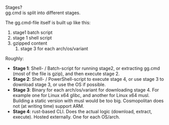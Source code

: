 Stages?  
gg.cmd is split into different stages.

The gg.cmd-file itself is built up like this:

1. stage1 batch script
2. stage 1 shell script
3. gzipped content
    1. stage 3 for each arch/os/variant

Roughly:

* **Stage 1**: Shell- / Batch-script for running stage2, or extracting gg.cmd (most of the file is gzip), and then
  execute stage 2.
* **Stage 2**: Shell- / PowerShell-script to execute stage 4, or use stage 3 to download stage 3, or use the OS if
  possible.
* **Stage 3**: Binary for each arch/os/variant for downloading stage 4. For example one for Linux x64 glibc, and another
  for Linux x64 musl. Building a static version with musl would be too big.
  Cosmopolitan does not (at writing time) support ARM.
* **Stage 4**: rust-based CLI. Does the actual logic (download, extract, execute). Hosted externally. One for each
  OS/arch.




